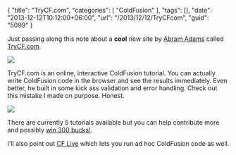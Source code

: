 {
	"title": "TryCF.com",
	"categories": [
		"ColdFusion"
	],
	"tags": [],
	"date": "2013-12-12T10:12:00+06:00",
	"url": "/2013/12/12/TryCFcom",
	"guid": "5099"
}

<p>
Just passing along this note about a <strong>cool</strong> new site by <a href="https://twitter.com/Abram_Adams">Abram Adams</a> called <a href="http://www.trycf.com">TryCF.com</a>.
</p>
<!--more-->
<p>
<img src="https://static.raymondcamden.com/images/s13.png" />
</p>

<p>
TryCF.com is an online, interactive ColdFusion tutorial. You can actually write ColdFusion code in the browser and see the results immediately. Even better, he built in some kick ass validation and error handling. Check out this mistake I made on purpose. Honest.
</p>

<p>
<img src="https://static.raymondcamden.com/images/s24.png" />
</p>

<p>
There are currently 5 tutorials available but you can help contribute more and possibly <a href="http://www.trycf.com/tutorials/contest">win 300 bucks!</a>.
</p>

<p>
I'll also point out <a href="http://cflive.net/">CF Live</a> which lets you run ad hoc ColdFusion code as well.
</p>